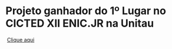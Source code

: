 <h1>Projeto ganhador do 1º Lugar no CICTED XII ENIC.JR na Unitau</h1>
<img scr="baea5708-508d-43c5-a273-02bfac1a14c5.jpg"></img>
<a href="https://misaelbm.github.io/calculadoramassaatomica/calculadora.html">Clique aqui </a> 
